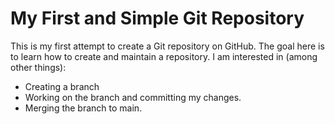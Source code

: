 # My First and Simple Git Repository 
This is my first attempt to create a Git repository on GitHub. 
The goal here is to learn how to create and maintain a repository. 
I am interested in (among other things):
  - Creating a branch
  - Working on the branch and committing my changes.
  - Merging the branch to main.
